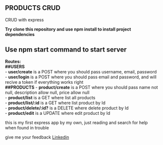 ## PRODUCTS CRUD

CRUD with express 

**Try clone this repository and use npm install to install project dependencies**

## Use npm start command to start server

**Routes:** <br/>
    **##USERS**<br />
    - **user/create** is a POST where you should pass username, email, password <br />
    - **user/login** is a POST where you should pass email and password, and will recive a token if everything works right<br />
    **##PRODUCTS**
    - **product/create** is a POST where you should pass name not null, description allow null, price allow null <br />
    - **product/list** is a GET where list all products <br />
    - **product/list/:id** is a GET where list product by Id <br />
    - **product/delete/:id?** is a DELETE where delete product by Id <br />
    - **product/edit** is a UPDATE where edit product by Id <br />


this is my first express app by my own, just reading and search for help when found in trouble

give me your feedback [Linkedin](https://www.linkedin.com/in/vinicius-santos-8442681b8/)